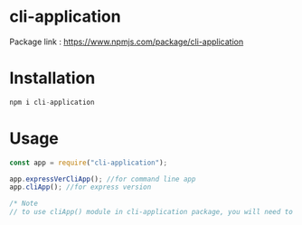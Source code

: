 <h1>cli-application</h1>

Package link : https://www.npmjs.com/package/cli-application

<h1>Installation</h1>

```javascript
npm i cli-application
```

<h1>Usage</h1>

```javascript
const app = require("cli-application");

app.expressVerCliApp(); //for command line app
app.cliApp(); //for express version

/* Note
// to use cliApp() module in cli-application package, you will need to create routes and views (ejs)*/

```


